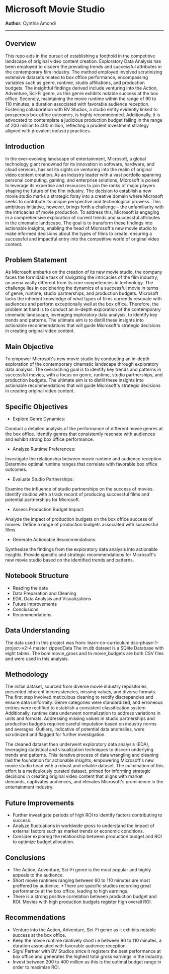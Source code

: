 # Microsoft Movie Studio

**Author:** Cynthia Amondi 
***
## Overview

This repo aids in the pursuit of establishing a foothold in the competitive landscape of original video content creation. Exploratory Data Analysis has been employed to discern the prevailing trends and successful attributes in the contemporary film industry. The method employed involved scrutinizing extensive datasets related to box office performance, encompassing variables such as genre, runtime, studio affiliations, and production budgets. The insightful findings derived include venturing into the Action, Adventure, Sci-Fi genre, as this genre exhibits notable success at the box office. Secondly, maintaining the movie runtime within the range of 90 to 110 minutes, a duration associated with favorable audience reception. Fostering collaboration with BV Studios, a studio entity evidently linked to prosperous box office outcomes, is highly recommended. Additionally, it is advocated to contemplate a judicious production budget falling in the range of 200 million to 400 million, reflecting a prudent investment strategy aligned with prevalent industry practices. 

## Introduction
In the ever-evolving landscape of entertainment, Microsoft, a global technology giant renowned for its innovation in software, hardware, and cloud services, has set its sights on venturing into the realm of original video content creation. As an industry leader with a vast portfolio spanning personal computing, gaming, and enterprise solutions, Microsoft is poised to leverage its expertise and resources to join the ranks of major players shaping the future of the film industry. The decision to establish a new movie studio marks a strategic foray into a creative domain where Microsoft seeks to contribute its unique perspective and technological prowess. This ambitious initiative, however, brings forth a challenge – the unfamiliarity with the intricacies of movie production. To address this, Microsoft is engaging in a comprehensive exploration of current trends and successful attributes in the cinematic landscape. The goal is to transform these findings into actionable insights, enabling the head of Microsoft's new movie studio to make informed decisions about the types of films to create, ensuring a successful and impactful entry into the competitive world of original video content.

## Problem Statement
As Microsoft embarks on the creation of its new movie studio, the company faces the formidable task of navigating the intricacies of the film industry, an arena vastly different from its core competencies in technology. The challenge lies in deciphering the dynamics of a successful movie in terms of genre, runtime, studio partnerships, and production budgets. Microsoft lacks the inherent knowledge of what types of films currently resonate with audiences and perform exceptionally well at the box office. Therefore, the problem at hand is to conduct an in-depth exploration of the contemporary cinematic landscape, leveraging exploratory data analysis, to identify key trends and patterns. The ultimate aim is to distill these insights into actionable recommendations that will guide Microsoft's strategic decisions in creating original video content.

## Main Objective
To empower Microsoft's new movie studio by conducting an in-depth exploration of the contemporary cinematic landscape through exploratory data analysis. The overarching goal is to identify key trends and patterns in successful movies, with a focus on genre, runtime, studio partnerships, and production budgets. The ultimate aim is to distill these insights into actionable recommendations that will guide Microsoft's strategic decisions in creating original video content.

## Specific Objectives

* Explore Genre Dynamics:

Conduct a detailed analysis of the performance of different movie genres at the box office.
Identify genres that consistently resonate with audiences and exhibit strong box office performance.

* Analyze Runtime Preferences:

Investigate the relationship between movie runtime and audience reception.
Determine optimal runtime ranges that correlate with favorable box office outcomes.

* Evaluate Studio Partnerships:

Examine the influence of studio partnerships on the success of movies.
Identify studios with a track record of producing successful films and potential partnerships for Microsoft.

* Assess Production Budget Impact:

Analyze the impact of production budgets on the box office success of movies.
Define a range of production budgets associated with successful films.

* Generate Actionable Recommendations:

Synthesize the findings from the exploratory data analysis into actionable insights.
Provide specific and strategic recommendations for Microsoft's new movie studio based on the identified trends and patterns.

## Notebook Structure

* Reading the data
* Data Preparation and Cleaning
* EDA, Data Analysis and Visualizations
* Future Improvements
* Conclusions
* Recommendations

## Data Understanding

The data used in this project was from: learn-co-curriculum dsc-phase-1-project-v2-4 master zippedData
The im.db dataset is a SQlite Database with eight tables. The bom.movie_gross and tn.movie_budgets are both CSV files and were used in this analysis.

## Methodology

The initial dataset, sourced from diverse movie industry repositories, presented inherent inconsistencies, missing values, and diverse formats. The first step involved meticulous cleaning to rectify discrepancies and ensure data uniformity. Genre categories were standardized, and erroneous entries were rectified to establish a consistent classification system. Additionally, runtime data underwent normalization to address variations in units and formats. Addressing missing values in studio partnerships and production budgets required careful imputation based on industry norms and averages. Outliers, indicative of potential data anomalies, were scrutinized and flagged for further investigation. 

The cleaned dataset then underwent exploratory data analysis (EDA), leveraging statistical and visualization techniques to discern underlying trends and patterns. This iterative process of data wrangling and cleaning laid the foundation for actionable insights, empowering Microsoft's new movie studio head with a robust and reliable dataset. The culmination of this effort is a meticulously curated dataset, primed for informing strategic decisions in creating original video content that aligns with market demands, captivates audiences, and elevates Microsoft's prominence in the entertainment industry.

## Future Improvements
* Further investigate periods of high ROI to identify factors contributing to success.
* Analyze fluctuations in worldwide gross to understand the impact of external factors such as market trends or economic conditions.
* Consider exploring the relationship between production budget and ROI to optimize budget allocation.

## Conclusions

* The Action, Adventure, Sci-Fi genre is the most popular and highly appeals to the audience.
* Short movie runtimes ranging between 90 to 110 minutes are most preffered by audience.
*There are specific studios recording great performance at the box office, leading to high earnings.
* There is a strong positive correlation between production budget and ROI. Movies with high production budgets register high overall ROI.

## Recommendations

* Venture into the Action, Adventure, Sci-Fi genre as it exhibits notable success at the box office.
* Keep the movie runtime ralatively short i.e between 90 to 110 minutes, a duration associated with favorable audience reception.
* Sign/ Partner with BV Studios since it registers the best performance at box office and generates the highest total gross earnings in the industry.
* Invest between 200 to 400 million as this is the optimal budget range in order to maximize ROI.  












